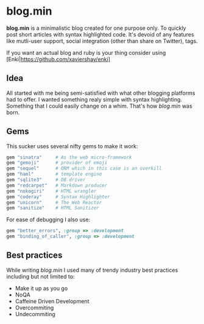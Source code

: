 # blog.min

**blog.min** is a minimalistic blog created for one purpose only. To quickly post short articles with syntax highlighted code.
It's devoid of any features like mutli-user support, social integration (other than share on Twitter), tags. 

If you want an actual blog and ruby is your thing consider using [Enki|https://github.com/xaviershay/enki]

## Idea
All started with me being semi-satisfied with what other blogging platforms had to offer.
I wanted something realy simple with syntax highlighting. Something that I could easily change on a whim.
That's how *blog.min* was born.

## Gems
This sucker uses several nifty gems to make it work:

```ruby
gem "sinatra"     # As the web micro-framework
gem "gemoji"      # provider of emoji
gem "sequel"      # ORM which in this case is an overkill 
gem "haml"        # template engine
gem "sqlite3"     # DB driver
gem "redcarpet"   # Markdown producer
gem "nokogiri"    # HTML wrangler
gem "coderay"     # Syntax Highlighter
gem "unicorn"     # The Web Reactor
gem "sanitize"    # HTML Sanitizer
```

For ease of debugging I also use:

```ruby
gem "better_errors", :group => :development
gem "binding_of_caller", :group => :development
```

## Best practices
While writing *blog.min* I used many of trendy industry best practices including but not limited to:
* Make it up as you go
* NoQA
* Caffeine Driven Development
* Overcommiting
* Undecommiting
